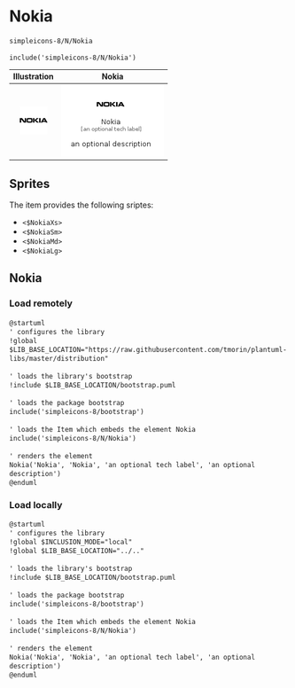 # Nokia


```text
simpleicons-8/N/Nokia
```

```text
include('simpleicons-8/N/Nokia')
```



| Illustration | Nokia |
| :---: | :---: |
| ![illustration for Illustration](../../simpleicons-8/N/Nokia.png) | ![illustration for Nokia](../../simpleicons-8/N/Nokia.Local.png) |



## Sprites
The item provides the following sriptes:

- `<$NokiaXs>`
- `<$NokiaSm>`
- `<$NokiaMd>`
- `<$NokiaLg>`





## Nokia

### Load remotely
```plantuml
@startuml
' configures the library
!global $LIB_BASE_LOCATION="https://raw.githubusercontent.com/tmorin/plantuml-libs/master/distribution"

' loads the library's bootstrap
!include $LIB_BASE_LOCATION/bootstrap.puml

' loads the package bootstrap
include('simpleicons-8/bootstrap')

' loads the Item which embeds the element Nokia
include('simpleicons-8/N/Nokia')

' renders the element
Nokia('Nokia', 'Nokia', 'an optional tech label', 'an optional description')
@enduml
```

### Load locally
```plantuml
@startuml
' configures the library
!global $INCLUSION_MODE="local"
!global $LIB_BASE_LOCATION="../.."

' loads the library's bootstrap
!include $LIB_BASE_LOCATION/bootstrap.puml

' loads the package bootstrap
include('simpleicons-8/bootstrap')

' loads the Item which embeds the element Nokia
include('simpleicons-8/N/Nokia')

' renders the element
Nokia('Nokia', 'Nokia', 'an optional tech label', 'an optional description')
@enduml
```


